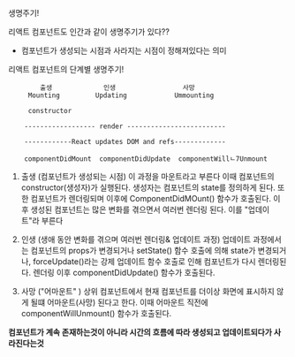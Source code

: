 
생명주기!

리액트 컴포넌트도 인간과 같이 생명주기가 있다??
 - 컴포넌트가 생성되는 시점과 사라지는 시점이 정해져있다는 의미

리액트 컴포넌트의 단계별 생명주기!


            출생             인생                 사망
         Mounting         Updating            Ummounting

         constructor

        ------------------ render -------------------------   

        ------------React updates DOM and refs-------------

        componentDidMount  componentDidUpdate  componentWillㄴ7Unmount


1. 출생
 (컴포넌트가 생성되는 시점) 
 이 과정을 마운트라고 부른다 이때 컴포넌트의 constructor(생성자)가 실행된다.
 생성자는 컴포넌트의 state를 정의하게 된다. 또한 컴포넌트가 렌더링되며 이후에 ComponentDidMOunt() 함수가 호출된다.
 이후 생성된 컴포넌트는 많은 변화를 겪으면서 여러번 렌더링 된다. 이를 "업데이트"라 부른다

2. 인생
(생애 동안 변화를 겪으며 여러번 렌더링& 업데이트 과정)
 업데이트 과정에서는 컴포넌트의 props가 변경되거나 setState() 함수 호출에 의해 state가 변경되거나,
 forceUpdate()라는 강제 업데이트 함수 호출로 인해 컴포넌트가 다시 렌더링된다. 렌더링 이후 componentDidUpdate() 
 함수가 호출된다.

3. 사망 
("어마운트" )
상위 컴포넌트에서 현재 컴포넌트를 더이상 화면에 표시하지 않게 될떄 어마운트(사망) 된다고 한다.
이때 어마운트 직전에 componentWillUnmount() 함수가 호출된다.

**컴포넌트가 계속 존재하는것이 아니라 시간의 흐름에 따라 생성되고 업데이트되다가 사라진다는것**












 

